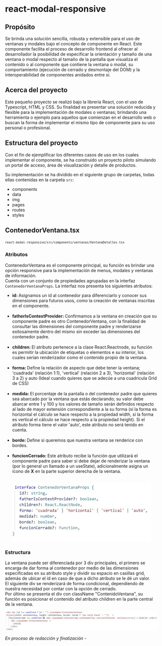 <!DOCTYPE html>
<html lang="es">

<head>
    <meta charset="UTF-8">
    <meta name="viewport" content="width=device-width, initial-scale=1.0">
</head>

<body>
    <hgroup>
        <h1>react-modal-responsive</h1>
        <h2>Propósito</h2>
    </hgroup>
    <p>
        Se brinda una solución sencilla, robusta y extensible para el uso de ventanas y modales bajo el
        concepto de componente en React. Este componente facilita el proceso de desarrollo frontend al
        ofrecer al desarrollador la posibilidad de especificar la orientación y tamaño de una ventana o modal
        respecto
        al tamaño de la pantalla que visualiza el contenido o al componente que contiene la ventana o modal,
        su comportamiento (ejecución de cerrado y desmontaje del DOM) y la interoperabilidad de componentes
        anidados entre sí.
    </p>
    <h2>Acerca del proyecto</h2>
    <p>
        Este pequeño proyecto se realizó bajo la librería React, con el uso de Typescript, HTML y CSS.
        Su finalidad es presentar una solución reducida y flexible para la implementación de modales o ventanas;
        brindando una herramienta o ejemplo para aquellos que comienzan en el desarrollo web o buscan la forma
        de implementar el mismo tipo de componente para su uso personal o profesional.
    </p>
    <h2>Estructura del proyecto</h2>
    <p>
        Con el fin de ejemplificar los diferentes casos de uso en los cuales implementar el componente, se ha
        construido un proyecto piloto simulando un portal de acceso, área de visualización y detalle
        de productos.
    </p>
    <p>
        Su implementación se ha dividido en el siguiente grupo de carpetas, todas ellas contenidas en la
        carpeta <code>src</code>:
    </p>
    <ul>
        <li>components</li>
        <li>data</li>
        <li>img</li>
        <li>pages</li>
        <li>routes</li>
        <li>styles</li>
    </ul>
    <h2>ContenedorVentana.tsx</h2>
    <small><code>react-modal-responsive/src/components/ventanas/VentanaDetalles.tsx</code></small><br>
    <h3>Atributos</h3>
    <p>
        ContenedorVentana es el componente principal, su función es brindar una opción responsive para la
        implementación de menus, modales y ventanas de información. <br>
        Cuenta con un conjunto de propiedades agrupadas en la interfaz <code>ContenedorVentanaProps</code>.
        La interfaz nos presenta los siguientes atributos: <br>
        <ul>
            <li>
                <b>id: </b> Asignamos un id al contenedor para diferenciarlo y conocer sus 
                dimensiones para futuros usos, como la creación de ventanas inscritas en el componente. 
            </li><br>
            <li>
                <b>fatherIsContextProvider: </b> Confirmamos a la ventana en creación que su componente padre es
                otro ContenedorVentana, con la finalidad de consultar las dimensiones del componente padre y 
                renderizarse exitosamente dentro del mismo sin exceder las dimensiones del contenedor padre.
            </li><br>
            <li>
                <b>children: </b>El atributo pertenece a la clase React.Reactnode, su función es permitir
                la ubicación de etiquetas o elementos e su interior, los cuales serían renderizador como 
                el contenido propio de la ventana.
            </li><br>
            <li>
                <b>forma: </b>Define la relación de aspecto que debe tener la ventana; 'cuadrada' (relación 1:1),
                 'vertical' (relación 2 a 3), 'horizontal' (relación 3 a 2) y auto (Ideal cuando quieres que se 
                 adecúe a una cuadricula Grid de CSS)
            </li><br>
            <li>
                <b>medida: </b>El porcentaje de la pantalla o del contenedor padre que quieres sea abarcado por 
                la ventana que estás declarando; su valor debe abarcar entre 1 y 100 y los valores de tamaño 
                serán definidos respecto al lado de mayor extensión correspondiente a la su forma (si la forma es horizontal 
                el cálculo se hace respecto a la propiedad width, si la forma es vertical el cálculo se hace 
                respecto a la propiedad height). Si el atributo forma tiene el valor 'auto', este atributo no 
                será tenido en cuenta.
            </li><br>
            <li>
                <b>borde: </b>Define si queremos que nuestra ventana se renderice con bordes.
            </li><br>
            <li>
                <b>funcionCerrado: </b>Este atributo recibe la función que utilizará el componente padre para saber
                si debe dejar de renderizar la ventana (por lo general un llamado a un useState), adicionalmente 
                asigna un ícono de <b>X</b> en la parte superior derecha de la ventana. 
            </li>
        </ul><br>
        <center>
            <img src="./src/img/contenedorventanaprops.jpg" alt="Interfaz ContenedorVentanaProps">
        </center>
    </p>
    <h3>Estructura</h3>
    <p>
        La ventana puede ser diferenciada por 3 div principales, el primero se encarga de dar forma al contenedor
        por medio de las dimensiones especificadas en su atributo style y dividir su espacio en casillas grid, 
        además de ubicar el id en caso de que a dicho atributo se le dé un valor. <br>
        El siguiente div se renderizará de forma condicional, dependiendo de nuestra necesidad por contar con la 
        opción de cerrado. <br>
        Por último se presenta el div con className "ContenidoVentana", su función es posicionar el contenido 
        del atributo children en la parte central de la ventana.
    </p>
    <center>
        <img src="./src/img/ContenedroVentana_Estructura.jpg" alt="Estructura básica contenedor">
    </center>
    <p>
        <i>En proceso de redacción y finalización -</i>
    </p>
</body>
</html>
